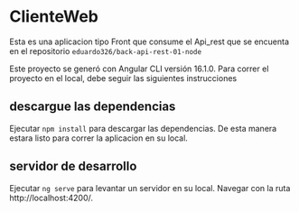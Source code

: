 # ClienteWeb

Esta es una aplicacion tipo Front que consume el Api_rest que se encuenta en el repositorio `eduardo326/back-api-rest-01-node`

Este proyecto se generó con Angular CLI versión 16.1.0. Para correr el proyecto en el local, debe seguir las siguientes instrucciones

## descargue las dependencias

Ejecutar `npm install` para descargar las dependencias. De esta manera estara listo para correr la aplicacion en su local.

## servidor de desarrollo

Ejecutar `ng serve` para levantar un servidor en su local. Navegar con la ruta http://localhost:4200/.
